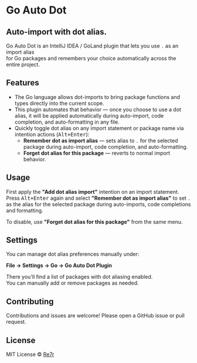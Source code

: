 # Go Auto Dot

## Auto-import with dot alias.

Go Auto Dot is an IntelliJ IDEA / GoLand plugin that lets you use <code>.</code> as an import alias  
for Go packages and remembers your choice automatically across the entire project.

## Features

- The Go language allows dot-imports to bring package functions and types directly into the current scope.
- This plugin automates that behavior — once you choose to use a dot alias, it will be applied automatically during
  auto-import, code completion, and auto-formatting in any file.
- Quickly toggle dot alias on any import statement or package name via intention actions (<kbd>Alt+Enter</kbd>):
  - **Remember dot as import alias** — sets alias to <code>.</code> for the selected package during auto-import, code completion, and auto-formatting.
  - **Forget dot alias for this package** — reverts to normal import behavior.

## Usage

First apply the **"Add dot alias import"** intention on an import statement.  
Press <kbd>Alt+Enter</kbd> again and select **"Remember dot as import alias"** to set <code>.</code>  
as the alias for the selected package during auto-imports, code completions and formatting.

To disable, use **"Forget dot alias for this package"** from the same menu.

## Settings

You can manage dot alias preferences manually under:

**File → Settings → Go → Go Auto Dot Plugin**

There you'll find a list of packages with dot aliasing enabled.  
You can manually add or remove packages as needed.

## Contributing

Contributions and issues are welcome! Please open a GitHub issue or pull request.

## License

MIT License © [Re7r](mailto:re7r@proton.me)
